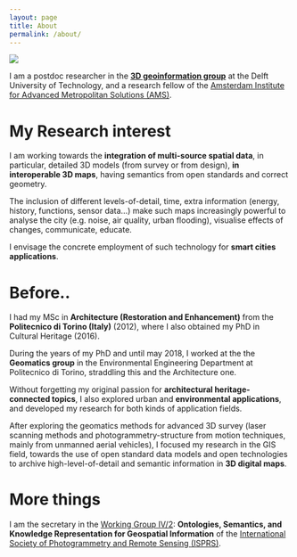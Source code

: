 ```yaml
---
layout: page
title: About
permalink: /about/
---
```

<div class="row">
  <div class="col-sm-12 col-xs-12"><img class="img-responsive" src="{{ "/img/sea.jpg" }}" style="max-height: 200px"></div>
</div>

I am a postdoc researcher in the **[3D geoinformation group](https://3d.bk.tudelft.nl/)** at the Delft University of Technology, and a research fellow of the [Amsterdam Institute for Advanced Metropolitan Solutions (AMS)](https://www.ams-institute.org/member/francesca-noardo/).



# My Research interest

I am working towards the **integration of multi-source spatial data**, in particular, detailed 3D models (from survey or from design), **in interoperable 3D maps**, having semantics from open standards and correct geometry.

The inclusion of different levels-of-detail, time, extra information (energy, history, functions, sensor data…) make such maps increasingly powerful to analyse the city (e.g. noise, air quality, urban flooding), visualise effects of changes, communicate, educate.

I envisage the concrete employment of such technology for **smart cities applications**.

# Before..

I had my MSc in **Architecture (Restoration and Enhancement)** from the **Politecnico di Torino (Italy)** (2012), where I also obtained my PhD in Cultural Heritage (2016).

During the years of my PhD and until may 2018, I worked at the the **Geomatics group** in the Environmental Engineering Department at Politecnico di Torino, straddling this and the Architecture one.

Without forgetting my original passion for **architectural heritage-connected topics**, I also explored urban and **environmental applications**, and developed my research for both kinds of application fields.

After exploring the geomatics methods for advanced 3D survey (laser scanning methods and photogrammetry-structure from motion techniques, mainly from unmanned aerial vehicles), I focused my research in the GIS field, towards the use of open standard data models and open technologies to archive high-level-of-detail and semantic information in **3D digital maps**.



# More things

I am the secretary in the [Working Group IV/2](http://www2.isprs.org/commissions/comm4/wg2.html): **Ontologies, Semantics, and Knowledge Representation for Geospatial Information** of the [International Society of Photogrammetry and Remote Sensing (ISPRS)](https://www.isprs.org/).


